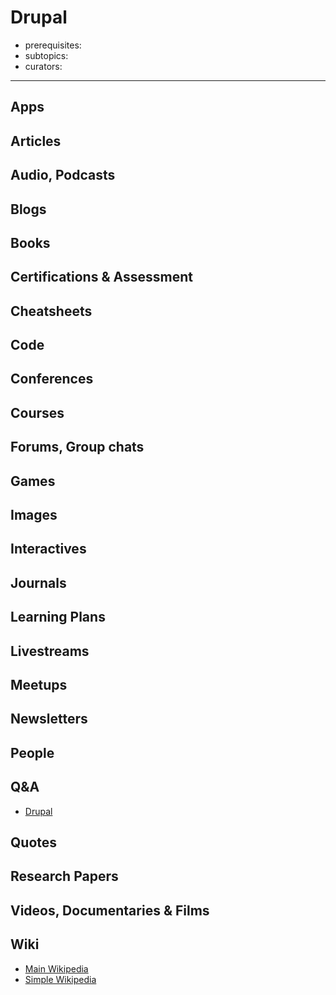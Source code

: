 # Drupal

- prerequisites:
- subtopics:
- curators:

------

## Apps

## Articles

## Audio, Podcasts

## Blogs

## Books

## Certifications & Assessment

## Cheatsheets

## Code

## Conferences

## Courses

## Forums, Group chats

## Games

## Images

## Interactives

## Journals

## Learning Plans

## Livestreams

## Meetups

## Newsletters

## People

## Q&A

- [Drupal](https://drupal.stackexchange.com)

## Quotes

## Research Papers

## Videos, Documentaries & Films

## Wiki

- [Main Wikipedia](https://en.wikipedia.org/wiki/Drupal)
- [Simple Wikipedia](https://simple.wikipedia.org/wiki/Drupal)

